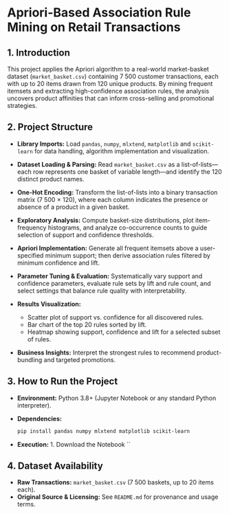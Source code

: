 # Apriori-Based Association Rule Mining on Retail Transactions

## 1. Introduction
   This project applies the Apriori algorithm to a real-world market-basket dataset (`market_basket.csv`) containing 7 500 customer transactions, each with up to 20 items drawn from 120 unique products. By mining frequent itemsets and extracting high-confidence association rules, the analysis uncovers product affinities that can inform cross-selling and promotional strategies.

## 2. Project Structure

   * **Library Imports:** Load `pandas`, `numpy`, `mlxtend`, `matplotlib` and `scikit-learn` for data handling, algorithm implementation and visualization.
   * **Dataset Loading & Parsing:** Read `market_basket.csv` as a list-of-lists—each row represents one basket of variable length—and identify the 120 distinct product names.
   * **One-Hot Encoding:** Transform the list-of-lists into a binary transaction matrix (7 500 × 120), where each column indicates the presence or absence of a product in a given basket.
   * **Exploratory Analysis:** Compute basket-size distributions, plot item-frequency histograms, and analyze co-occurrence counts to guide selection of support and confidence thresholds.
   * **Apriori Implementation:** Generate all frequent itemsets above a user-specified minimum support; then derive association rules filtered by minimum confidence and lift.
   * **Parameter Tuning & Evaluation:** Systematically vary support and confidence parameters, evaluate rule sets by lift and rule count, and select settings that balance rule quality with interpretability.
   * **Results Visualization:**

     * Scatter plot of support vs. confidence for all discovered rules.
     * Bar chart of the top 20 rules sorted by lift.
     * Heatmap showing support, confidence and lift for a selected subset of rules.
   * **Business Insights:** Interpret the strongest rules to recommend product-bundling and targeted promotions.

## 3. How to Run the Project

   * **Environment:** Python 3.8+ (Jupyter Notebook or any standard Python interpreter).
   * **Dependencies:**

     ```bash
     pip install pandas numpy mlxtend matplotlib scikit-learn
     ```
   * **Execution:**
    1. Download the Notebook ``


     
## 4. Dataset Availability

   * **Raw Transactions:** `market_basket.csv` (7 500 baskets, up to 20 items each).
   * **Original Source & Licensing:** See `README.md` for provenance and usage terms.
